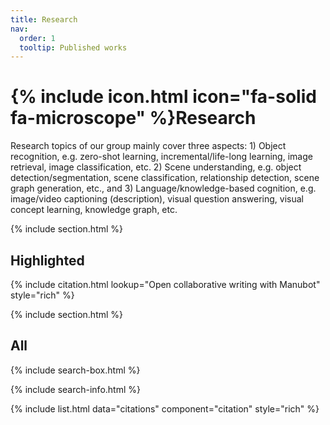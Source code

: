 ```yaml
---
title: Research
nav:
  order: 1
  tooltip: Published works
---
```


# {% include icon.html icon="fa-solid fa-microscope" %}Research

Research topics of our group mainly cover three aspects: 1) Object recognition, e.g. zero-shot learning, incremental/life-long learning, image retrieval, image classification, etc. 2) Scene understanding, e.g. object detection/segmentation, scene classification, relationship detection, scene graph generation, etc., and 3) Language/knowledge-based cognition, e.g. image/video captioning (description), visual question answering, visual concept learning, knowledge graph, etc.

{% include section.html %}

## Highlighted

{% include citation.html lookup="Open collaborative writing with Manubot" style="rich" %}

{% include section.html %}

## All

{% include search-box.html %}

{% include search-info.html %}

{% include list.html data="citations" component="citation" style="rich" %}
